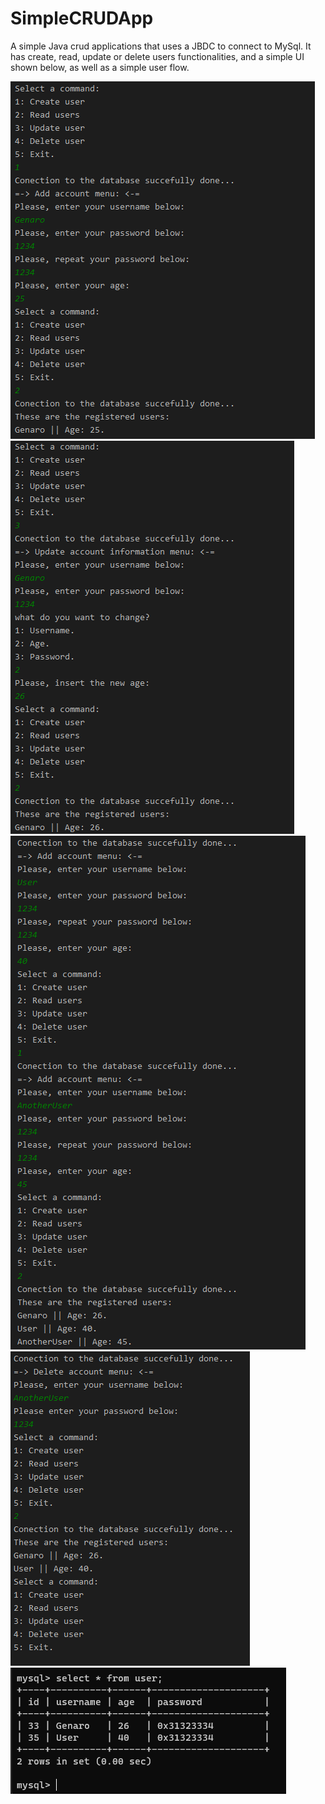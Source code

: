 # SimpleCRUDApp
A simple Java crud applications that uses a JBDC to connect to MySql. It has create, read, update or delete users functionalities, and a simple UI shown below, as well as a simple user flow.

<div style="display: inline-block;">
  <img src="SimpleCRUDAppPhotos/1 - UserCreation.png" alt="User create"/>
  <img src="SimpleCRUDAppPhotos/2 - UserModify.png" alt="User modify">
  <img src="SimpleCRUDAppPhotos/3 - TwoMoreUsers.png" alt="Two more create" />
  <img src="SimpleCRUDAppPhotos/4 - Deleteing one user .png" alt="Deleting user" />
  <img src="SimpleCRUDAppPhotos/5 - Database Result.png" alt="Databse result" />
 
</div>
